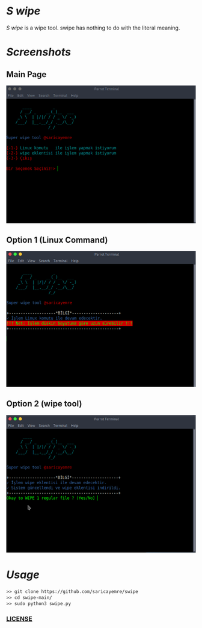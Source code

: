 # _S wipe_
_S wipe_ is a wipe tool. swipe has nothing to do with the literal meaning.

# _Screenshots_

## Main Page
![main_page](https://github.com/saricayemre/swipe/blob/main/resimler/0.png?raw=true)

## Option 1 (Linux Command)

![option1](https://github.com/saricayemre/swipe/blob/main/resimler/1.png?raw=true)

## Option 2 (wipe tool)

![option2](https://github.com/saricayemre/swipe/blob/main/resimler/2.png?raw=true)

# _Usage_

```
>> git clone https://github.com/saricayemre/swipe
>> cd swipe-main/
>> sudo python3 swipe.py
```
### [LICENSE](https://github.com/saricayemre/swipe/blob/main/LICENSE)
